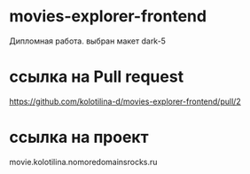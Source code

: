 # movies-explorer-frontend
Дипломная работа.
выбран макет dark-5
# ссылка на Pull request
https://github.com/kolotilina-d/movies-explorer-frontend/pull/2
# ссылка на проект
movie.kolotilina.nomoredomainsrocks.ru
